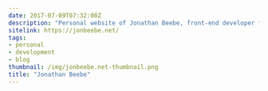 ```yaml
---
date: 2017-07-09T07:32:00Z
description: "Personal website of Jonathan Beebe, front-end developer from California."
sitelink: https://jonbeebe.net/
tags:
- personal
- development
- blog
thumbnail: /img/jonbeebe.net-thumbnail.png
title: "Jonathan Beebe"
---
```


